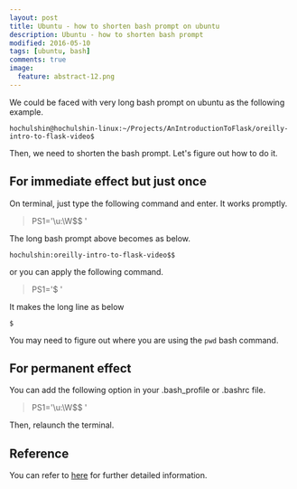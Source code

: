 ```yaml
---
layout: post
title: Ubuntu - how to shorten bash prompt on ubuntu
description: Ubuntu - how to shorten bash prompt
modified: 2016-05-10
tags: [ubuntu, bash]
comments: true
image:
  feature: abstract-12.png
---
```

We could be faced with very long bash prompt on ubuntu as the following example.

```
hochulshin@hochulshin-linux:~/Projects/AnIntroductionToFlask/oreilly-intro-to-flask-video$ 
```

Then, we need to shorten the bash prompt. Let's figure out how to do it.


## For immediate effect but just once

On terminal, just type the following command and enter. It works promptly.

> PS1='\u:\W\$$ '

The long bash prompt above becomes as below.

```
hochulshin:oreilly-intro-to-flask-video$$ 
```

or you can apply the following command.

> PS1='$ '

It makes the long line as below

```
$
```

You may need to figure out where you are using the `pwd` bash command.

## For permanent effect

You can add the following option in your .bash_profile or .bashrc file.

> PS1='\u:\W\$$ '

Then, relaunch the terminal.

## Reference

You can refer to [here](http://www.linuxselfhelp.com/howtos/Bash-Prompt/Bash-Prompt-HOWTO-2.html) for further detailed information.
